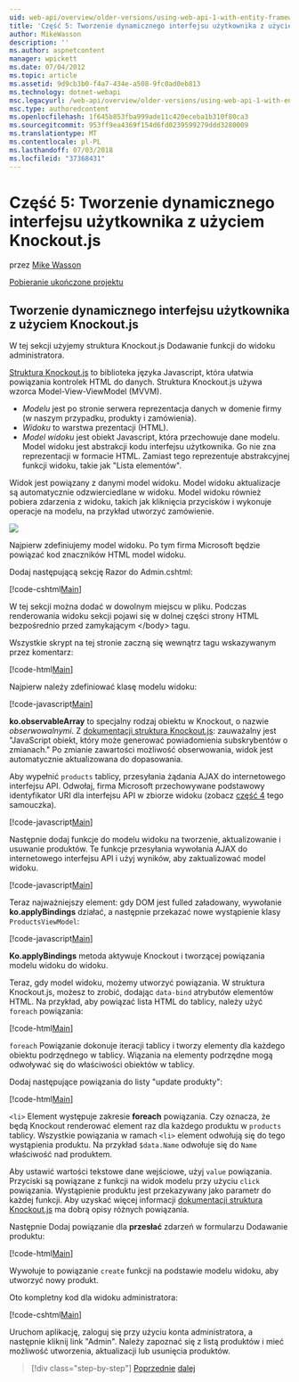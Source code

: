```yaml
---
uid: web-api/overview/older-versions/using-web-api-1-with-entity-framework-5/using-web-api-with-entity-framework-part-5
title: 'Część 5: Tworzenie dynamicznego interfejsu użytkownika z użyciem Knockout.js | Dokumentacja firmy Microsoft'
author: MikeWasson
description: ''
ms.author: aspnetcontent
manager: wpickett
ms.date: 07/04/2012
ms.topic: article
ms.assetid: 9d9cb3b0-f4a7-434e-a508-9fc0ad0eb813
ms.technology: dotnet-webapi
msc.legacyurl: /web-api/overview/older-versions/using-web-api-1-with-entity-framework-5/using-web-api-with-entity-framework-part-5
msc.type: authoredcontent
ms.openlocfilehash: 1f645b853fba999ade11c420eceba1b310f80ca3
ms.sourcegitcommit: 953ff9ea4369f154d6fd0239599279ddd3280009
ms.translationtype: MT
ms.contentlocale: pl-PL
ms.lasthandoff: 07/03/2018
ms.locfileid: "37368431"
---
```

<a name="part-5-creating-a-dynamic-ui-with-knockoutjs"></a>Część 5: Tworzenie dynamicznego interfejsu użytkownika z użyciem Knockout.js
====================
przez [Mike Wasson](https://github.com/MikeWasson)

[Pobieranie ukończone projektu](http://code.msdn.microsoft.com/ASP-NET-Web-API-with-afa30545)

## <a name="creating-a-dynamic-ui-with-knockoutjs"></a>Tworzenie dynamicznego interfejsu użytkownika z użyciem Knockout.js

W tej sekcji użyjemy struktura Knockout.js Dodawanie funkcji do widoku administratora.

[Struktura Knockout.js](http://knockoutjs.com/) to biblioteka języka Javascript, która ułatwia powiązania kontrolek HTML do danych. Struktura Knockout.js używa wzorca Model-View-ViewModel (MVVM).

- *Modelu* jest po stronie serwera reprezentacja danych w domenie firmy (w naszym przypadku, produkty i zamówienia).
- *Widoku* to warstwa prezentacji (HTML).
- *Model widoku* jest obiekt Javascript, która przechowuje dane modelu. Model widoku jest abstrakcji kodu interfejsu użytkownika. Go nie zna reprezentacji w formacie HTML. Zamiast tego reprezentuje abstrakcyjnej funkcji widoku, takie jak "Lista elementów".

Widok jest powiązany z danymi model widoku. Model widoku aktualizacje są automatycznie odzwierciedlane w widoku. Model widoku również pobiera zdarzenia z widoku, takich jak kliknięcia przycisków i wykonuje operacje na modelu, na przykład utworzyć zamówienie.

![](using-web-api-with-entity-framework-part-5/_static/image1.png)

Najpierw zdefiniujemy model widoku. Po tym firma Microsoft będzie powiązać kod znaczników HTML model widoku.

Dodaj następującą sekcję Razor do Admin.cshtml:

[!code-cshtml[Main](using-web-api-with-entity-framework-part-5/samples/sample1.cshtml)]

W tej sekcji można dodać w dowolnym miejscu w pliku. Podczas renderowania widoku sekcji pojawi się w dolnej części strony HTML bezpośrednio przed zamykającym &lt;/body&gt; tagu.

Wszystkie skrypt na tej stronie zaczną się wewnątrz tagu wskazywanym przez komentarz:

[!code-html[Main](using-web-api-with-entity-framework-part-5/samples/sample2.html)]

Najpierw należy zdefiniować klasę modelu widoku:

[!code-javascript[Main](using-web-api-with-entity-framework-part-5/samples/sample3.js)]

**ko.observableArray** to specjalny rodzaj obiektu w Knockout, o nazwie *obserwowalnymi*. Z [dokumentacji struktura Knockout.js](http://knockoutjs.com/documentation/observables.html): zauważalny jest "JavaScript obiekt, który może generować powiadomienia subskrybentów o zmianach." Po zmianie zawartości możliwość obserwowania, widok jest automatycznie aktualizowana do dopasowania.

Aby wypełnić `products` tablicy, przesyłania żądania AJAX do internetowego interfejsu API. Odwołaj, firma Microsoft przechowywane podstawowy identyfikator URI dla interfejsu API w zbiorze widoku (zobacz [część 4](using-web-api-with-entity-framework-part-4.md) tego samouczka).

[!code-javascript[Main](using-web-api-with-entity-framework-part-5/samples/sample4.js?highlight=5)]

Następnie dodaj funkcje do modelu widoku na tworzenie, aktualizowanie i usuwanie produktów. Te funkcje przesyłania wywołania AJAX do internetowego interfejsu API i użyj wyników, aby zaktualizować model widoku.

[!code-javascript[Main](using-web-api-with-entity-framework-part-5/samples/sample5.js?highlight=7)]

Teraz najważniejszy element: gdy DOM jest fulled załadowany, wywołanie **ko.applyBindings** działać, a następnie przekazać nowe wystąpienie klasy `ProductsViewModel`:

[!code-javascript[Main](using-web-api-with-entity-framework-part-5/samples/sample6.js)]

**Ko.applyBindings** metoda aktywuje Knockout i tworzącej powiązania modelu widoku do widoku.

Teraz, gdy model widoku, możemy utworzyć powiązania. W struktura Knockout.js, możesz to zrobić, dodając `data-bind` atrybutów elementów HTML. Na przykład, aby powiązać lista HTML do tablicy, należy użyć `foreach` powiązania:

[!code-html[Main](using-web-api-with-entity-framework-part-5/samples/sample7.html?highlight=1)]

`foreach` Powiązanie dokonuje iteracji tablicy i tworzy elementy dla każdego obiektu podrzędnego w tablicy. Wiązania na elementy podrzędne mogą odwoływać się do właściwości obiektów w tablicy.

Dodaj następujące powiązania do listy "update produkty":

[!code-html[Main](using-web-api-with-entity-framework-part-5/samples/sample8.html)]

`<li>` Element występuje zakresie **foreach** powiązania. Czy oznacza, że będą Knockout renderować element raz dla każdego produktu w `products` tablicy. Wszystkie powiązania w ramach `<li>` element odwołują się do tego wystąpienia produktu. Na przykład `$data.Name` odwołuje się do `Name` właściwość nad produktem.

Aby ustawić wartości tekstowe dane wejściowe, użyj `value` powiązania. Przyciski są powiązane z funkcji na widok modelu przy użyciu `click` powiązania. Wystąpienie produktu jest przekazywany jako parametr do każdej funkcji. Aby uzyskać więcej informacji [dokumentacji struktura Knockout.js](http://knockoutjs.com/documentation/observables.html) ma dobrą opisy różnych powiązania.

Następnie Dodaj powiązanie dla **przesłać** zdarzeń w formularzu Dodawanie produktu:

[!code-html[Main](using-web-api-with-entity-framework-part-5/samples/sample9.html)]

Wywołuje to powiązanie `create` funkcji na podstawie modelu widoku, aby utworzyć nowy produkt.

Oto kompletny kod dla widoku administratora:

[!code-cshtml[Main](using-web-api-with-entity-framework-part-5/samples/sample10.cshtml)]

Uruchom aplikację, zaloguj się przy użyciu konta administratora, a następnie kliknij link "Admin". Należy zapoznać się z listą produktów i mieć możliwość utworzenia, aktualizacji lub usunięcia produktów.

> [!div class="step-by-step"]
> [Poprzednie](using-web-api-with-entity-framework-part-4.md)
> [dalej](using-web-api-with-entity-framework-part-6.md)

